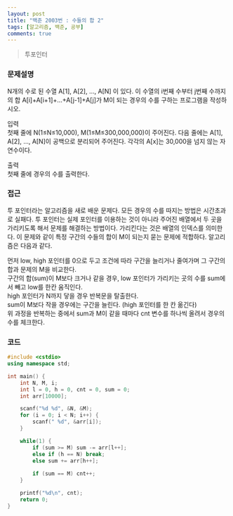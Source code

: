 ```yaml
---
layout: post
title: "백준 2003번 : 수들의 합 2"
tags: [알고리즘, 백준, 공부]
comments: true
---
```


> 투포인터  

### 문제설명  
N개의 수로 된 수열 A[1], A[2], …, A[N] 이 있다. 이 수열의 i번째 수부터 j번째 수까지의 합 A[i]+A[i+1]+…+A[j-1]+A[j]가 M이 되는 경우의 수를 구하는 프로그램을 작성하시오.  

입력  
첫째 줄에 N(1≤N≤10,000), M(1≤M≤300,000,000)이 주어진다. 다음 줄에는 A[1], A[2], …, A[N]이 공백으로 분리되어 주어진다. 각각의 A[x]는 30,000을 넘지 않는 자연수이다.  

출력  
첫째 줄에 경우의 수를 출력한다.  

### 접근  
투 포인터라는 알고리즘을 새로 배운 문제다. 모든 경우의 수를 따지는 방법은 시간초과로 실패다. 투 포인터는 실제 포인터를 이용하는 것이 아니라 주어진 배열에서 두 곳을 가리키도록 해서 문제를 해결하는 방법이다. 가리킨다는 것은 배열의 인덱스를 의미한다. 이 문제와 같이 특정 구간의 수들의 합이 M이 되는지 묻는 문제에 적합하다. 알고리즘은 다음과 같다.  

먼저 low, high 포인터를 0으로 두고 조건에 따라 구간을 늘리거나 줄여가며 그 구간의 합과 문제의 M을 비교한다.  
구간의 합(sum)이 M보다 크거나 같을 경우, low 포인터가 가리키는 곳의 수를 sum에서 빼고 low를 한칸 움직인다.  
high 포인터가 N까지 닿을 경우 반복문을 탈출한다.  
sum이 M보다 작을 경우에는 구간을 늘린다. (high 포인터를 한 칸 옮긴다)  
위 과정을 반복하는 중에서 sum과 M이 같을 때마다 cnt 변수를 하나씩 올려서 경우의 수를 체크한다.  

### 코드  
~~~c++
#include <cstdio>
using namespace std;

int main() {
    int N, M, i;
    int l = 0, h = 0, cnt = 0, sum = 0;
    int arr[10000];

    scanf("%d %d", &N, &M);
    for (i = 0; i < N; i++) {
        scanf(" %d", &arr[i]);
    }

    while(1) {
        if (sum >= M) sum -= arr[l++];
        else if (h == N) break;
        else sum += arr[h++];
        
        if (sum == M) cnt++;
    }

    printf("%d\n", cnt);
    return 0;
}
~~~